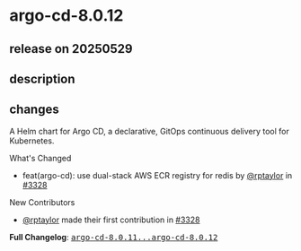 # argo-cd-8.0.12

## release on 20250529

## description

## changes

A Helm chart for Argo CD, a declarative, GitOps continuous delivery tool for Kubernetes.

What's Changed

* feat(argo-cd): use dual-stack AWS ECR registry for redis by <a class="user-mention notranslate" data-hovercard-type="user" data-hovercard-url="/users/rptaylor/hovercard" data-octo-click="hovercard-link-click" data-octo-dimensions="link_type:self" href="https://github.com/rptaylor">@rptaylor</a> in <a class="issue-link js-issue-link" data-error-text="Failed to load title" data-id="3098612438" data-permission-text="Title is private" data-url="https://github.com/argoproj/argo-helm/issues/3328" data-hovercard-type="pull_request" data-hovercard-url="/argoproj/argo-helm/pull/3328/hovercard" href="https://github.com/argoproj/argo-helm/pull/3328">#3328</a>

New Contributors

* <a class="user-mention notranslate" data-hovercard-type="user" data-hovercard-url="/users/rptaylor/hovercard" data-octo-click="hovercard-link-click" data-octo-dimensions="link_type:self" href="https://github.com/rptaylor">@rptaylor</a> made their first contribution in <a class="issue-link js-issue-link" data-error-text="Failed to load title" data-id="3098612438" data-permission-text="Title is private" data-url="https://github.com/argoproj/argo-helm/issues/3328" data-hovercard-type="pull_request" data-hovercard-url="/argoproj/argo-helm/pull/3328/hovercard" href="https://github.com/argoproj/argo-helm/pull/3328">#3328</a>

<strong>Full Changelog</strong>: <a class="commit-link" href="https://github.com/argoproj/argo-helm/compare/argo-cd-8.0.11...argo-cd-8.0.12"><tt>argo-cd-8.0.11...argo-cd-8.0.12</tt></a>

